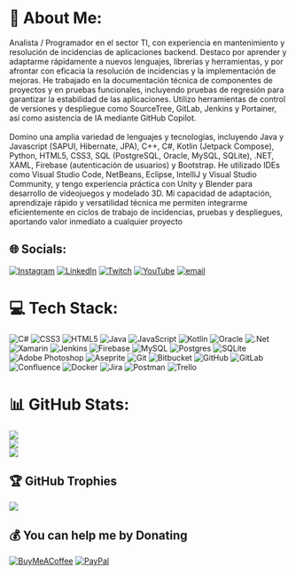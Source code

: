 # 💫 About Me:
Analista / Programador en el sector TI, con experiencia en mantenimiento y resolución de incidencias de aplicaciones backend. Destaco por aprender y adaptarme rápidamente a nuevos lenguajes, librerías y herramientas, y por afrontar con eficacia la resolución de incidencias y la implementación de mejoras. He trabajado en la documentación técnica de componentes de proyectos y en pruebas funcionales, incluyendo pruebas de regresión para garantizar la estabilidad de las aplicaciones. Utilizo herramientas de control de versiones y despliegue como SourceTree, GitLab, Jenkins y Portainer, así como asistencia de IA mediante GitHub Copilot.<br><br>Domino una amplia variedad de lenguajes y tecnologías, incluyendo Java y Javascript (SAPUI, Hibernate, JPA), C++, C#, Kotlin (Jetpack Compose), Python, HTML5, CSS3, SQL (PostgreSQL, Oracle, MySQL, SQLite), .NET, XAML, Firebase (autenticación de usuarios) y Bootstrap. He utilizado IDEs como Visual Studio Code, NetBeans, Eclipse, IntelliJ y Visual Studio Community, y tengo experiencia práctica con Unity y Blender para desarrollo de videojuegos y modelado 3D. Mi capacidad de adaptación, aprendizaje rápido y versatilidad técnica me permiten integrarme eficientemente en ciclos de trabajo de incidencias, pruebas y despliegues, aportando valor inmediato a cualquier proyecto


## 🌐 Socials:
[![Instagram](https://img.shields.io/badge/Instagram-%23E4405F.svg?logo=Instagram&logoColor=white)](https://instagram.com/josesc03) [![LinkedIn](https://img.shields.io/badge/LinkedIn-%230077B5.svg?logo=linkedin&logoColor=white)](https://linkedin.com/in/josesc03) [![Twitch](https://img.shields.io/badge/Twitch-%239146FF.svg?logo=Twitch&logoColor=white)](https://twitch.tv/josesc03) [![YouTube](https://img.shields.io/badge/YouTube-%23FF0000.svg?logo=YouTube&logoColor=white)](https://youtube.com/@_josesc_) [![email](https://img.shields.io/badge/Email-D14836?logo=gmail&logoColor=white)](mailto:josesamacar@gmail.com) 

# 💻 Tech Stack:
![C#](https://img.shields.io/badge/c%23-%23239120.svg?style=for-the-badge&logo=csharp&logoColor=white) ![CSS3](https://img.shields.io/badge/css3-%231572B6.svg?style=for-the-badge&logo=css3&logoColor=white) ![HTML5](https://img.shields.io/badge/html5-%23E34F26.svg?style=for-the-badge&logo=html5&logoColor=white) ![Java](https://img.shields.io/badge/java-%23ED8B00.svg?style=for-the-badge&logo=openjdk&logoColor=white) ![JavaScript](https://img.shields.io/badge/javascript-%23323330.svg?style=for-the-badge&logo=javascript&logoColor=%23F7DF1E) ![Kotlin](https://img.shields.io/badge/kotlin-%237F52FF.svg?style=for-the-badge&logo=kotlin&logoColor=white) ![Oracle](https://img.shields.io/badge/Oracle-F80000?style=for-the-badge&logo=oracle&logoColor=white) ![.Net](https://img.shields.io/badge/.NET-5C2D91?style=for-the-badge&logo=.net&logoColor=white) ![Xamarin](https://img.shields.io/badge/Xamarin-3199DC?style=for-the-badge&logo=xamarin&logoColor=white) ![Jenkins](https://img.shields.io/badge/jenkins-%232C5263.svg?style=for-the-badge&logo=jenkins&logoColor=white) ![Firebase](https://img.shields.io/badge/firebase-a08021?style=for-the-badge&logo=firebase&logoColor=ffcd34) ![MySQL](https://img.shields.io/badge/mysql-4479A1.svg?style=for-the-badge&logo=mysql&logoColor=white) ![Postgres](https://img.shields.io/badge/postgres-%23316192.svg?style=for-the-badge&logo=postgresql&logoColor=white) ![SQLite](https://img.shields.io/badge/sqlite-%2307405e.svg?style=for-the-badge&logo=sqlite&logoColor=white) ![Adobe Photoshop](https://img.shields.io/badge/adobe%20photoshop-%2331A8FF.svg?style=for-the-badge&logo=adobe%20photoshop&logoColor=white) ![Aseprite](https://img.shields.io/badge/Aseprite-FFFFFF?style=for-the-badge&logo=Aseprite&logoColor=#7D929E) ![Git](https://img.shields.io/badge/git-%23F05033.svg?style=for-the-badge&logo=git&logoColor=white) ![Bitbucket](https://img.shields.io/badge/bitbucket-%230047B3.svg?style=for-the-badge&logo=bitbucket&logoColor=white) ![GitHub](https://img.shields.io/badge/github-%23121011.svg?style=for-the-badge&logo=github&logoColor=white) ![GitLab](https://img.shields.io/badge/gitlab-%23181717.svg?style=for-the-badge&logo=gitlab&logoColor=white) ![Confluence](https://img.shields.io/badge/confluence-%23172BF4.svg?style=for-the-badge&logo=confluence&logoColor=white) ![Docker](https://img.shields.io/badge/docker-%230db7ed.svg?style=for-the-badge&logo=docker&logoColor=white) ![Jira](https://img.shields.io/badge/jira-%230A0FFF.svg?style=for-the-badge&logo=jira&logoColor=white) ![Postman](https://img.shields.io/badge/Postman-FF6C37?style=for-the-badge&logo=postman&logoColor=white) ![Trello](https://img.shields.io/badge/Trello-%23026AA7.svg?style=for-the-badge&logo=Trello&logoColor=white)
# 📊 GitHub Stats:
![](https://github-readme-stats.vercel.app/api?username=josesc03&theme=onedark&hide_border=false&include_all_commits=true&count_private=false)<br/>
![](https://nirzak-streak-stats.vercel.app/?user=josesc03&theme=onedark&hide_border=false)<br/>
![](https://github-readme-stats.vercel.app/api/top-langs/?username=josesc03&theme=onedark&hide_border=false&include_all_commits=true&count_private=false&layout=compact)

## 🏆 GitHub Trophies
![](https://github-profile-trophy.vercel.app/?username=josesc03&theme=onedark&no-frame=true&no-bg=false&margin-w=4)

  ## 💰 You can help me by Donating
  [![BuyMeACoffee](https://img.shields.io/badge/Buy%20Me%20a%20Coffee-ffdd00?style=for-the-badge&logo=buy-me-a-coffee&logoColor=black)](https://buymeacoffee.com/josesamacaa) [![PayPal](https://img.shields.io/badge/PayPal-00457C?style=for-the-badge&logo=paypal&logoColor=white)](https://paypal.me/@JoseSamaniego4) 

  
<!-- Proudly created with GPRM ( https://gprm.itsvg.in ) -->
